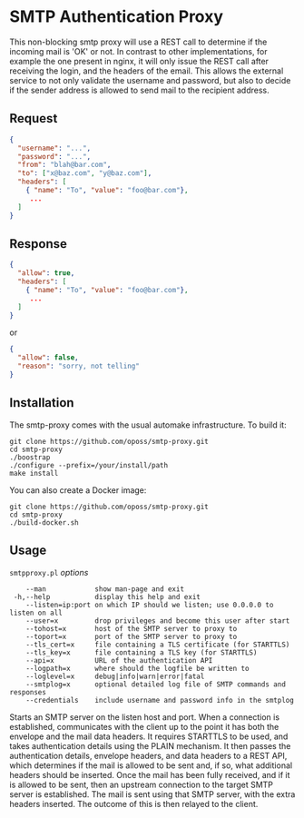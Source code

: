 # SMTP Authentication Proxy

This non-blocking smtp proxy will use a REST call to determine if the incoming mail is 'OK' or not. In contrast to other implementations, for example the one present in nginx, it will only issue the REST call after receiving the login, and the headers of the email. This allows the external service to not only validate the username and password, but also to decide if the sender address is allowed to send mail to the recipient address.

## Request

```json
{
  "username": "...",
  "password": "...",
  "from": "blah@bar.com",
  "to": ["x@baz.com", "y@baz.com"],
  "headers": [
    { "name": "To", "value": "foo@bar.com"},
     ...
  ]
}
```

## Response

```json
{
  "allow": true,
  "headers": [
    { "name": "To", "value": "foo@bar.com"},
     ...
  ]
}
```

or 

```json
{
  "allow": false,
  "reason": "sorry, not telling"
}
```

## Installation

The smtp-proxy comes with the usual automake infrastructure. To build it:

```console
git clone https://github.com/oposs/smtp-proxy.git
cd smtp-proxy
./boostrap
./configure --prefix=/your/install/path
make install
```

You can also create a Docker image:

```console
git clone https://github.com/oposs/smtp-proxy.git
cd smtp-proxy
./build-docker.sh
```

## Usage

`smtpproxy.pl` *options*

```
    --man            show man-page and exit
 -h,--help           display this help and exit
    --listen=ip:port on which IP should we listen; use 0.0.0.0 to listen on all
    --user=x         drop privileges and become this user after start
    --tohost=x       host of the SMTP server to proxy to
    --toport=x       port of the SMTP server to proxy to
    --tls_cert=x     file containing a TLS certificate (for STARTTLS)
    --tls_key=x      file containing a TLS key (for STARTTLS)
    --api=x          URL of the authentication API
    --logpath=x      where should the logfile be written to
    --loglevel=x     debug|info|warn|error|fatal
    --smtplog=x      optional detailed log file of SMTP commands and responses
    --credentials    include username and password info in the smtplog
```

Starts an SMTP server on the listen host and port. When a connection is
established, communicates with the client up to the point it has both the
envelope and the mail data headers. It requires STARTTLS to be used, and takes
authentication details using the PLAIN mechanism.
It then passes the authentication details, envelope headers, and data headers
to a REST API, which determines if the mail is allowed to be sent and, if so,
what additional headers should be inserted.
Once the mail has been fully received, and if it is allowed to be sent, then
an upstream connection to the target SMTP server is established. The mail is
sent using that SMTP server, with the extra headers inserted. The outcome of
this is then relayed to the client.
